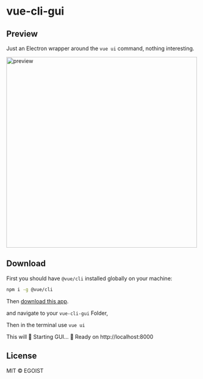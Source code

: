 # vue-cli-gui

## Preview

Just an Electron wrapper around the `vue ui` command, nothing interesting.

<img src="https://i.loli.net/2018/06/05/5b1636b7ca131.png" alt="preview" width="500">

## Download

First you should have `@vue/cli` installed globally on your machine:

```bash
npm i -g @vue/cli
```

Then [download this app](https://github.com/egoist/vue-cli-gui/releases).

and navigate to your <code>vue-cli-gui</code> Folder, 

Then in the terminal use <code>vue ui</code>

This will 🚀  Starting GUI...
🌠  Ready on http://localhost:8000


## License

MIT &copy; EGOIST

